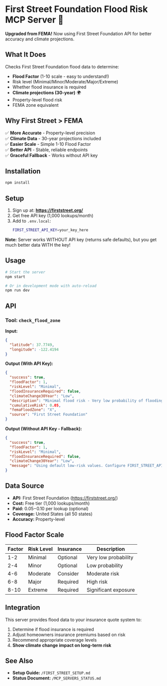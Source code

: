 # First Street Foundation Flood Risk MCP Server 🌊

**Upgraded from FEMA!** Now using First Street Foundation API for better accuracy and climate projections.

## What It Does

Checks First Street Foundation flood data to determine:
- **Flood Factor** (1-10 scale - easy to understand!)
- Risk level (Minimal/Minor/Moderate/Major/Extreme)
- Whether flood insurance is required
- **Climate projections (30-year)** 🌍
- Property-level flood risk
- FEMA zone equivalent

## Why First Street > FEMA

✅ **More Accurate** - Property-level precision  
✅ **Climate Data** - 30-year projections included  
✅ **Easier Scale** - Simple 1-10 Flood Factor  
✅ **Better API** - Stable, reliable endpoints  
✅ **Graceful Fallback** - Works without API key  

## Installation

```bash
npm install
```

## Setup

1. Sign up at: **https://firststreet.org/**
2. Get free API key (1,000 lookups/month)
3. Add to `.env.local`:
   ```bash
   FIRST_STREET_API_KEY=your_key_here
   ```

**Note:** Server works WITHOUT API key (returns safe defaults), but you get much better data WITH the key!

## Usage

```bash
# Start the server
npm start

# Or in development mode with auto-reload
npm run dev
```

## API

### Tool: `check_flood_zone`

**Input:**
```json
{
  "latitude": 37.7749,
  "longitude": -122.4194
}
```

**Output (With API Key):**
```json
{
  "success": true,
  "floodFactor": 1,
  "riskLevel": "Minimal",
  "floodInsuranceRequired": false,
  "climateChange30Year": "Low",
  "description": "Minimal flood risk - Very low probability of flooding",
  "cumulativeRisk": 0.05,
  "femaFloodZone": "X",
  "source": "First Street Foundation"
}
```

**Output (Without API Key - Fallback):**
```json
{
  "success": true,
  "floodFactor": 1,
  "riskLevel": "Minimal",
  "floodInsuranceRequired": false,
  "climateChange30Year": "Low",
  "message": "Using default low-risk values. Configure FIRST_STREET_API_KEY for accurate data."
}
```

## Data Source

- **API:** First Street Foundation (https://firststreet.org/)
- **Cost:** Free tier (1,000 lookups/month)
- **Paid:** $0.05-$0.10 per lookup (optional)
- **Coverage:** United States (all 50 states)
- **Accuracy:** Property-level

## Flood Factor Scale

| Factor | Risk Level | Insurance | Description |
|--------|------------|-----------|-------------|
| 1-2    | Minimal    | Optional  | Very low probability |
| 2-4    | Minor      | Optional  | Low probability |
| 4-6    | Moderate   | Consider  | Moderate risk |
| 6-8    | Major      | Required  | High risk |
| 8-10   | Extreme    | Required  | Significant exposure |

## Integration

This server provides flood data to your insurance quote system to:
1. Determine if flood insurance is required
2. Adjust homeowners insurance premiums based on risk
3. Recommend appropriate coverage levels
4. **Show climate change impact on long-term risk**

## See Also

- **Setup Guide:** `/FIRST_STREET_SETUP.md`
- **Status Document:** `/MCP_SERVERS_STATUS.md`
